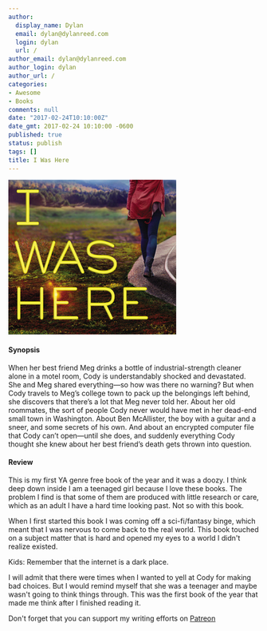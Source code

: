 ```yaml
---
author:
  display_name: Dylan
  email: dylan@dylanreed.com
  login: dylan
  url: /
author_email: dylan@dylanreed.com
author_login: dylan
author_url: /
categories:
- Awesome
- Books
comments: null
date: "2017-02-24T10:10:00Z"
date_gmt: 2017-02-24 10:10:00 -0600
published: true
status: publish
tags: []
title: I Was Here
---
```

<a href="https://www.amazon.com/gp/product/0147514037/ref=as_li_tl?ie=UTF8&tag=dylanreed06-20">![I Was Here cover](https://raw.githubusercontent.com/dylanreed/dylan.blog/gh-pages/images/book-review/I-was-here.jpg)</a>

<h4>Synopsis</h4>

When her best friend Meg drinks a bottle of industrial-strength cleaner alone in a motel room, Cody is understandably shocked and devastated. She and Meg shared everything—so how was there no warning? But when Cody travels to Meg’s college town to pack up the belongings left behind, she discovers that there’s a lot that Meg never told her. About her old roommates, the sort of people Cody never would have met in her dead-end small town in Washington. About Ben McAllister, the boy with a guitar and a sneer, and some secrets of his own. And about an encrypted computer file that Cody can’t open—until she does, and suddenly everything Cody thought she knew about her best friend’s death gets thrown into question.
 

<h4>Review</h4>

This is my first YA genre free book of the year and it was a doozy. I think deep down inside I am a teenaged girl because I love these books. The problem I find is that some of them are produced with little research or care, which as an adult I have a hard time looking past. Not so with this book. 

When I first started this book I was coming off a sci-fi/fantasy binge, which meant that I was nervous to come back to the real world. This book touched on a subject matter that is hard and opened my eyes to a world I didn't realize existed. 

Kids: Remember that the internet is a dark place.

I will admit that there were times when I wanted to yell at Cody for making bad choices. But I would remind myself that she was a teenager and maybe wasn't going to think things through. This was the first book of the year that made me think after I finished reading it. 

Don't forget that you can support my writing efforts on [Patreon](https://www.patreon.com/dylanreed)